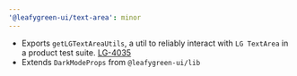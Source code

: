 ```yaml
---
'@leafygreen-ui/text-area': minor
---
```


- Exports `getLGTextAreaUtils`, a util to reliably interact with `LG TextArea` in a product test suite. [LG-4035](https://jira.mongodb.org/browse/LG-4035)
- Extends `DarkModeProps` from `@leafygreen-ui/lib`